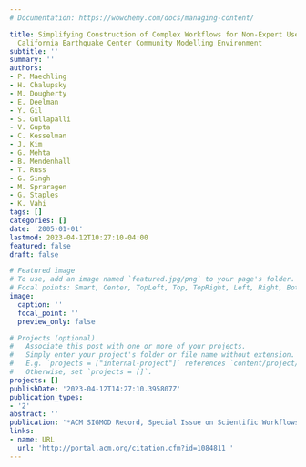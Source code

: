 ```yaml
---
# Documentation: https://wowchemy.com/docs/managing-content/

title: Simplifying Construction of Complex Workflows for Non-Expert Users of the Southern
  California Earthquake Center Community Modelling Environment
subtitle: ''
summary: ''
authors:
- P. Maechling
- H. Chalupsky
- M. Dougherty
- E. Deelman
- Y. Gil
- S. Gullapalli
- V. Gupta
- C. Kesselman
- J. Kim
- G. Mehta
- B. Mendenhall
- T. Russ
- G. Singh
- M. Spraragen
- G. Staples
- K. Vahi
tags: []
categories: []
date: '2005-01-01'
lastmod: 2023-04-12T10:27:10-04:00
featured: false
draft: false

# Featured image
# To use, add an image named `featured.jpg/png` to your page's folder.
# Focal points: Smart, Center, TopLeft, Top, TopRight, Left, Right, BottomLeft, Bottom, BottomRight.
image:
  caption: ''
  focal_point: ''
  preview_only: false

# Projects (optional).
#   Associate this post with one or more of your projects.
#   Simply enter your project's folder or file name without extension.
#   E.g. `projects = ["internal-project"]` references `content/project/deep-learning/index.md`.
#   Otherwise, set `projects = []`.
projects: []
publishDate: '2023-04-12T14:27:10.395807Z'
publication_types:
- '2'
abstract: ''
publication: '*ACM SIGMOD Record, Special Issue on Scientific Workflows*'
links:
- name: URL
  url: 'http://portal.acm.org/citation.cfm?id=1084811 '
---
```

